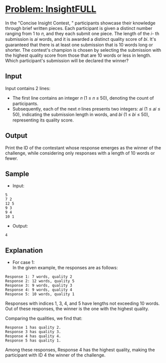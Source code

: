 # [Problem: InsightFULL](https://my.newtonschool.co/playground/code/rg8exqidrf8j)

In the "Concise Insight Contest, " participants showcase their knowledge through brief written pieces. Each participant is given a distinct number ranging from 1 to 𝑛, and they each submit one piece. The length of the 𝑖- th submission is 𝑎𝑖 words, and it is awarded a distinct quality score of 𝑏𝑖. It's guaranteed that there is at least one submission that is 10 words long or shorter. The contest's champion is chosen by selecting the submission with the highest quality score from those that are 10 words or less in length. Which participant's submission will be declared the winner?

## Input

Input contains 2 lines:
- The first line contains an integer 𝑛 (1 ≤ 𝑛 ≤ 50), denoting the count of participants.
- Subsequently, each of the next 𝑛 lines presents two integers: 𝑎𝑖 (1 ≤ 𝑎𝑖 ≤ 50), indicating the submission length in words, and 𝑏𝑖 (1 ≤ 𝑏𝑖 ≤ 50), representing its quality score.

## Output

Print the ID of the contestant whose response emerges as the winner of the challenge, while considering only responses with a length of 10 words or fewer.

## Sample

- Input:
```
5
7 2
12 5
9 3
9 4
10 1
```

- Output:
```
4
```

## Explanation

- For case 1: <br> In the given example, the responses are as follows:
```
Response 1: 7 words, quality 2
Response 2: 12 words, quality 5
Response 3: 9 words, quality 3
Response 4: 9 words, quality 4
Response 5: 10 words, quality 1
````
Responses with indices 1, 3, 4, and 5 have lengths not exceeding 10 words. Out of these responses, the winner is the one with the highest quality.

Comparing the qualities, we find that:
```
Response 1 has quality 2.
Response 3 has quality 3.
Response 4 has quality 4.
Response 5 has quality 1.
```
Among these responses, Response 4 has the highest quality, making the participant with ID 4 the winner of the challenge.
